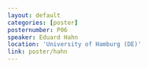 ```yaml
---
layout: default
categories: [poster]
posternumber: P06
speaker: Eduard Hahn
location: 'University of Hamburg (DE)'
link: poster/hahn
---
```


